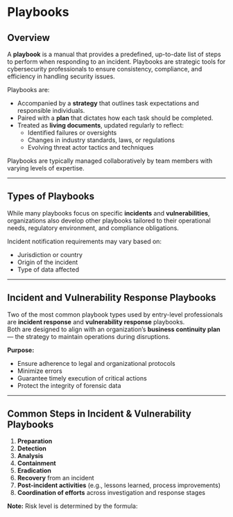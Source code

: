 # Playbooks

## Overview
A **playbook** is a manual that provides a predefined, up-to-date list of steps to perform when responding to an incident. Playbooks are strategic tools for cybersecurity professionals to ensure consistency, compliance, and efficiency in handling security issues.

Playbooks are:
- Accompanied by a **strategy** that outlines task expectations and responsible individuals.
- Paired with a **plan** that dictates how each task should be completed.
- Treated as **living documents**, updated regularly to reflect:
  - Identified failures or oversights
  - Changes in industry standards, laws, or regulations
  - Evolving threat actor tactics and techniques

Playbooks are typically managed collaboratively by team members with varying levels of expertise.

---

## Types of Playbooks
While many playbooks focus on specific **incidents** and **vulnerabilities**, organizations also develop other playbooks tailored to their operational needs, regulatory environment, and compliance obligations.

Incident notification requirements may vary based on:
- Jurisdiction or country
- Origin of the incident
- Type of data affected

---

## Incident and Vulnerability Response Playbooks
Two of the most common playbook types used by entry-level professionals are **incident response** and **vulnerability response** playbooks.  
Both are designed to align with an organization’s **business continuity plan** — the strategy to maintain operations during disruptions.

**Purpose:**
- Ensure adherence to legal and organizational protocols
- Minimize errors
- Guarantee timely execution of critical actions
- Protect the integrity of forensic data

---

## Common Steps in Incident & Vulnerability Playbooks
1. **Preparation**
2. **Detection**
3. **Analysis**
4. **Containment**
5. **Eradication**
6. **Recovery** from an incident
7. **Post-incident activities** (e.g., lessons learned, process improvements)
8. **Coordination of efforts** across investigation and response stages

**Note:** Risk level is determined by the formula:
